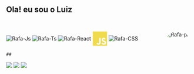 ## Ola! eu sou o Luiz
##

   <div style="display: inline_block"><br>
    <img align="center" alt="Rafa-Js" height="40" width="40" src="https://i.pinimg.com/originals/e9/94/61/e99461fdd5b3db8bdb3081d8acf5e524.png">
    <img align="center" alt="Rafa-Ts" height="40" width="40" src="https://dz2cdn1.dzone.com/storage/temp/12434118-spring-boot-logo.png">
    <img align="center" alt="Rafa-React" height="40" width="40" src="https://upload.wikimedia.org/wikipedia/commons/thumb/c/cf/Angular_full_color_logo.svg/250px-Angular_full_color_logo.svg.png">
    <img align="center" alt="Rafa-HTML" height="40" width="40" src="https://raw.githubusercontent.com/devicons/devicon/master/icons/javascript/javascript-plain.svg">
    <img align="center" alt="Rafa-CSS" height="40" width="40" src="https://symbols.getvecta.com/stencil_28/61_sql-database-generic.90b41636a8.png">
     <img align="right" alt="Rafa-pic" height="150" style="border-radius:50px;" src="https://img.freepik.com/free-vector/cute-astronaut-read-book-planet-cartoon-icon-illustration-science-technology-icon-concept-isolated-flat-cartoon-style_138676-2091.jpg">
</div>

  </div>
    
    ##
   
<div> 
  <a href="https://instagram.com/abdorall" target="_blank"><img src="https://img.shields.io/badge/-Instagram-%23E4405F?style=for-the-badge&logo=instagram&logoColor=white" target="_blank"></a>
  <a href = "mailto:ll8259875@gmail.com"><img src="https://img.shields.io/badge/-Gmail-%23333?style=for-the-badge&logo=gmail&logoColor=white" target="_blank"></a>
  <a href="https://www.linkedin.com/in/rafaella-ballerini-45875016a](https://www.linkedin.com/in/luiz-abdoral-5747b3218/" target="_blank"><img src="https://img.shields.io/badge/-LinkedIn-%230077B5?style=for-the-badge&logo=linkedin&logoColor=white" target="_blank"></a> 
  
</div>
